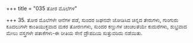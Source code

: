 +++
title = "035 ತೋರ ಮೊಲೆಗಳ"

+++
35. ತೋರ ಮೊಲೆಗಳೇ ಆನೆಗಳ ಪಡೆ, ಸುಂದರ ಜಘನವೇ ಜೋಡಿಸಿದ ಚಿನ್ನದ ತೇರುಗಳು, ಗುಂಗುರು ಕೂದಲುಗಳೇ ಕಾಂತಿಯುಕ್ತವಾದ ಮಕರ ತೋರಣಗಳು, ಸುಂದರ ಕಣ್ಣುಗಳ ಚಂಚಲತೆಯೇ ಕುದುರೆಗಳು, ಶುಭ್ರವಾದ ಮೇಲು ವಸ್ತ್ರಗಳೇ ಪತಾಕೆಗಳು-ಈ ರೀತಿಯ ಸೇನೆ ದ್ರೌಪದಿಯ ಸುತ್ತುವರಿದು ನಡೆಯಿತು.